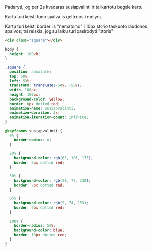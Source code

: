 Padaryti, jog per 2s kvadaras susiapvalinti ir tai kartotu begale kartu

Kartu turi keisti fono spalva is geltonos i melyna

Kartu turi keisti borderi is "nematomo" i 10px storio taskuoto raudonos spalvos; tai reiskia, jog su laiku turi pasirodyti "storis"

```html
<div class="square"></div>
```

```css
body {
  height: 100vh;
}

.square {
  position: absolute;
  top: 50%;
  left: 50%;
  transform: translate(-50%, -50%);
  width: 100px;
  height: 100px;
  background-color: yellow;
  border: 0px dotted red;
  animation-name: susiapvalinti;
  animation-duration: 2s;
  animation-iteration-count: infinite;
}

@keyframes susiapvalinti {
  0% {
    border-radius: 0;
  }

  20% {
    background-color: rgb(65, 103, 173);
    border: 5px dotted red;
  }

  50% {
    background-color: rgb(28, 75, 230);
    border: 7px dotted red;
  }

  85% {
    background-color: rgb(9, 74, 253);
    border: 9px dotted red;
  }

  100% {
    border-radius: 50%;
    background-color: blue;
    border: 10px dotted red;
  }
}
```
